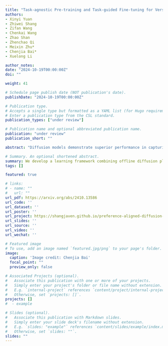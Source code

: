 ```yaml
---
title: "Task-agnostic Pre-training and Task-guided Fine-tuning for Versatile Diffusion Planner."
authors:
- Xinyi Yuan
- Zhiwei Shang
- Zifan Wang
- Chenkai Wang
- Zhao Shan
- Zhenchao Qi
- Meixin Zhu*
- Chenjia Bai*
- Xuelong Li

author_notes:
date: "2024-10-19T00:00:00Z"
doi: ""

weight: 41

# Schedule page publish date (NOT publication's date).
publishDate: "2024-10-19T00:00:00Z"

# Publication type.
# Accepts a single type but formatted as a YAML list (for Hugo requirements).
# Enter a publication type from the CSL standard.
publication_types: ["under review"]

# Publication name and optional abbreviated publication name.
publication: "under review"
publication_short: ""

abstract: "Diffusion models demonstrate superior performance in capturing complex distributions from large-scale datasets, providing a promising solution for quadrupedal locomotion control. However, offline policy is sensitive to Out-of-Distribution (OOD) states due to the limited state coverage in the datasets. In this work, we propose a two-stage learning framework combining offline learning and online preference alignment for legged locomotion control. Through the offline stage, the diffusion planner learns the joint distribution of state-action sequences from expert datasets without using reward labels. Subsequently, we perform the online interaction in the simulation environment based on the trained offline planer, which significantly addresses the OOD issues and improves the robustness. Specifically, we propose a novel weak preference labeling method without the ground-truth reward or human preferences. The proposed method exhibits superior stability and velocity tracking accuracy in pacing, trotting, and bounding gait under both slow- and high-speed scenarios and can perform zero-shot transfer to the real Unitree Go1 robots."

# Summary. An optional shortened abstract.
summary: We develop a learning framework combining offline diffusion planner and online preference alignment with weak preference labeling for legged locomotion control.
tags: []

featured: true

# links:
# - name: ""
#   url: ""
url_pdf: https://arxiv.org/abs/2410.13586
url_code: ''
url_dataset: ''
url_poster: ''
url_project: https://shangjaven.github.io/preference-aligned-diffusion-legged/
url_slides: ''
url_source: ''
url_video: ''
url_wechat: ''

# Featured image
# To use, add an image named `featured.jpg/png` to your page's folder. 
image:
  caption: 'Image credit: Chenjia Bai'
  focal_point: ""
  preview_only: false

# Associated Projects (optional).
#   Associate this publication with one or more of your projects.
#   Simply enter your project's folder or file name without extension.
#   E.g. `internal-project` references `content/project/internal-project/index.md`.
#   Otherwise, set `projects: []`.
projects: []
#  - example

# Slides (optional).
#   Associate this publication with Markdown slides.
#   Simply enter your slide deck's filename without extension.
#   E.g. `slides: "example"` references `content/slides/example/index.md`.
#   Otherwise, set `slides: ""`.
slides: ""
---
```

